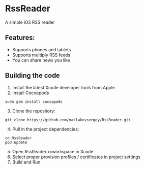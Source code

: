 # RssReader
A simple iOS RSS reader 

## Features:
* Supports phones and tablets
* Supports multiply RSS feeds
* You can share news you like

## Building the code
1. Install the latest Xcode developer tools from Apple.
2. Install Cocoapods
```
sudo gem install cocoapods
```
3. Clone the repository:
```
git clone https://github.com/maklakovsergey/RssReader.git
```
4. Pull in the project dependencies:
```
cd RssReader
pod update
```
5. Open RssReader.xcworkspace in Xcode.
6. Select proper provision profiles / certificates in project settings
7. Build and Run
